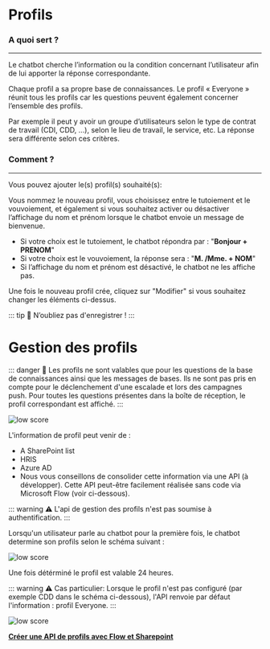 # Profils

### A quoi sert ?
---

Le chatbot cherche l’information ou la condition concernant l’utilisateur afin de lui apporter la réponse correspondante.

Chaque profil a sa propre base de connaissances. Le profil « Everyone » réunit tous les profils car les questions peuvent également concerner l’ensemble des profils.

Par exemple il peut y avoir un groupe d’utilisateurs selon le type de contrat de travail (CDI, CDD, …), selon le lieu de travail, le service, etc. La réponse sera différente selon ces critères.


### Comment ?
---

Vous pouvez ajouter le(s) profil(s) souhaité(s):

Vous nommez le nouveau profil, vous choisissez entre le tutoiement et le vouvoiement, et également si vous souhaitez activer ou désactiver l’affichage du nom et prénom lorsque le chatbot envoie un message de bienvenue.

-   Si votre choix est le tutoiement, le chatbot répondra par : "**Bonjour + PRENOM**"
-   Si votre choix est le vouvoiement, la réponse sera : "**M. /Mme. + NOM**"
-   Si l’affichage du nom et prénom est désactivé, le chatbot ne les affiche pas.

Une fois le nouveau profil crée, cliquez sur "Modifier" si vous souhaitez changer les éléments ci-dessus.

::: tip 💾
N’oubliez pas d'enregistrer !
:::

# Gestion des profils

::: danger 🔴
Les profils ne sont valables que pour les questions de la base de connaissances ainsi que les messages de bases. Ils ne sont pas pris en compte pour le déclenchement d'une escalade et lors des campagnes push. Pour toutes les questions présentes dans la boîte de réception, le profil correspondant est affiché.
:::

<div class="image_center">
  <img :src="$withBase('/assets/img/fr/profil/profil1.jpg')" alt="low score">
</div>



L'information de profil peut venir de :

-   A SharePoint list
-   HRIS
-   Azure AD
-   Nous vous conseillons de consolider cette information via une API (à développer). Cette API peut-être facilement réalisée sans code via Microsoft Flow (voir ci-dessous).

::: warning ⚠️
L'api de gestion des profils n'est pas soumise à authentification.
:::

Lorsqu'un utilisateur parle au chatbot pour la première fois, le chatbot determine son profils selon le schéma suivant :

<div class="image_center">
  <img :src="$withBase('/assets/img/fr/profil/profil2.jpg')" alt="low score">
</div>



Une fois détérminé le profil est valable 24 heures.

::: warning ⚠️
Cas particulier: Lorsque le profil n'est pas configuré (par exemple CDD dans le schéma ci-dessous), l'API renvoie par défaut l'information : profil Everyone.
:::

<div class="image_center">
  <img :src="$withBase('/assets/img/fr/profil/profil3.png')" alt="low score">
</div>


[**Créer une API de profils avec Flow et Sharepoint**](/fr/chatbot/profil/api_profil.html#creer-une-api-de-profils-avec-flow-et-sharepoint) 


